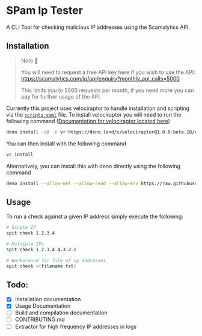 # SPam Ip Tester

A CLI Tool for checking malicious IP addresses using the Scamalytics API.

## Installation

> Note 📓
> 
> You will need to request a free API key here if you wish to use the API:
> https://scamalytics.com/ip/api/enquiry?monthly_api_calls=5000
>
> This limits you to 5000 requests per month, if you need more you can pay for further usage of the API.

Currently this project uses velociraptor to handle installation and scripting via the [`scripts.yaml`](./scripts.yaml)
file. To install velociraptor you will need to run the following command ([Documentation for velociraptor located
here](https://github.com/jurassiscripts/velociraptor#install)) 

```sh
deno install -qA -n vr https://deno.land/x/velociraptor@1.0.0-beta.18/cli.ts
```

You can then install with the following command

```sh
vc install
```

Alternatively, you can install this with deno directly using the following command

```sh
deno install --allow-net --allow-read --allow-env https://raw.githubusercontent.com/jordangarrison/spit/main/spit.ts
```

## Usage

To run a check against a given IP address simply execute the following:

```sh
# Single IP
spit check 1.2.3.4

# Multiple IPs
spit check 1.2.3.4 4.3.2.1

# Workaround for file of ip addresses
spit check <(filename.txt)
```

## Todo:

- [x] Installation documentation
- [x] Usage Documentation
- [ ] Build and compilation documentation
- [ ] CONTRIBUTING.md
- [ ] Extractor for high frequency IP addresses in logs